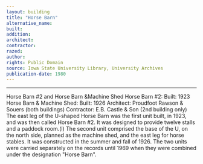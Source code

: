 ```yaml
---
layout: building
title: "Horse Barn"
alternative_name: 
built: 
addition:
architect: 
contractor: 
razed: 
author:
rights: Public Domain
source: Iowa State University Library, University Archives
publication-date: 1980 
---
```

---

Horse Barn #2 and Horse Barn &Machine Shed 
Horse Barn #2: Built: 1923 Horse Barn & Machine Shed: Built: 1926 Architect: Proudfoot Rawson & Souers (both buildings) Contractor: E.B. Castle & Son (2nd building only) 
The east leg of the U-shaped Horse Barn was the first unit built, in 1923, and was then called Horse Barn #2. It was designed to provide twelve stalls and a paddock room.(l) 
The second unit comprised the base of the U, on the north side, planned as the machine shed, and the east leg for horse stables. It was constructed in the summer and fall of 1926. 
The two units were carried separately on the records until 1969 when they were combined under the designation "Horse Barn".